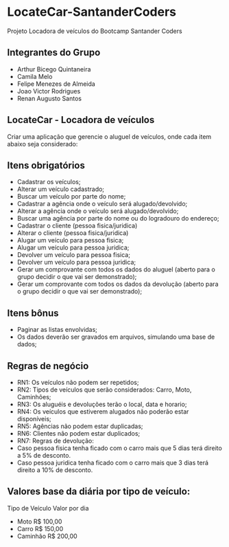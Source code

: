 # LocateCar-SantanderCoders
Projeto Locadora de veículos do Bootcamp Santander Coders

## Integrantes do Grupo
- Arthur Bicego Quintaneira
- Camila Melo
- Felipe Menezes de Almeida
- Joao Victor Rodrigues
- Renan Augusto Santos



## LocateCar - Locadora de veículos
Criar uma aplicação que gerencie o aluguel de veículos, onde cada item abaixo seja considerado:

## Itens obrigatórios
- Cadastrar os veículos;
- Alterar um veículo cadastrado;
- Buscar um veículo por parte do nome;
- Cadastrar a agência onde o veículo será alugado/devolvido;
- Alterar a agência onde o veículo será alugado/devolvido;
- Buscar uma agência por parte do nome ou do logradouro do endereço;
- Cadastrar o cliente (pessoa fisica/juridica)
- Alterar o cliente (pessoa fisica/juridica)
- Alugar um veículo para pessoa fisica;
- Alugar um veículo para pessoa juridica;
- Devolver um veículo para pessoa fisica;
- Devolver um veículo para pessoa juridica;
- Gerar um comprovante com todos os dados do aluguel (aberto para o grupo decidir o que vai ser demonstrado);
- Gerar um comprovante com todos os dados da devolução (aberto para o grupo decidir o que vai ser demonstrado);
## Itens bônus
- Paginar as listas envolvidas;
- Os dados deverão ser gravados em arquivos, simulando uma base de dados;

## Regras de negócio
- RN1: Os veículos não podem ser repetidos;
- RN2: Tipos de veículos que serão considerados: Carro, Moto, Caminhões;
- RN3: Os aluguéis e devoluções terão o local, data e horario;
- RN4: Os veículos que estiverem alugados não poderão estar disponíveis;
- RN5: Agências não podem estar duplicadas;
- RN6: Clientes não podem estar duplicados;
- RN7: Regras de devolução:
- Caso pessoa fisica tenha ficado com o carro mais que 5 dias terá direito a 5% de desconto.
- Caso pessoa juridica tenha ficado com o carro mais que 3 dias terá direito a 10% de desconto.

## Valores base da diária por tipo de veículo:
Tipo de Veículo	Valor por dia
- Moto	R$ 100,00
- Carro	R$ 150,00
- Caminhão	R$ 200,00
